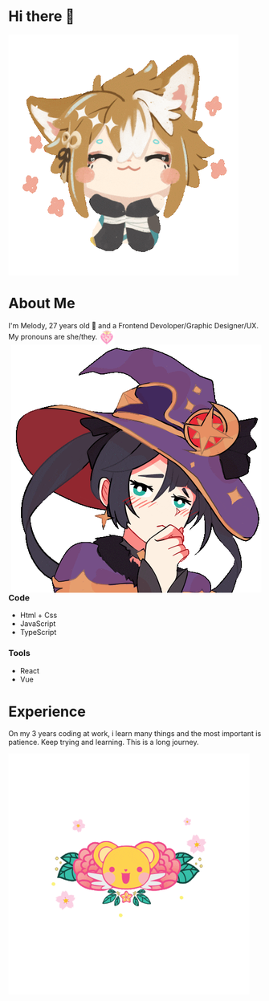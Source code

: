 # Hi there 👋

<!--
**Romelody/romelody** is a ✨ _special_ ✨ repository because its `README.md` (this file) appears on your GitHub profile.

Here are some ideas to get you started:

- 🔭 I’m currently working on Solventa
- 🌱 I’m currently learning FireBase
- 👯 I’m looking to collaborate on ALL MY FRIENDS 
- 🤔 I’m looking for help with React Native
- 💬 Ask me about my designs 
- 📫 How to reach me: ...
- 😄 Pronouns: ...
- ⚡ Fun fact: ...
- 🔭 I’m currently working on Offcode
- 🌱 I’m currently learning many things
-->

<img alt="GIF" align="center" src="https://github.com/romelody/romelody/blob/master/assets/03.gif">

# About Me

I'm Melody, 27 years old 🌱 and a Frontend Devoloper/Graphic Designer/UX. My pronouns are she/they.
<img width="30" alt="GIF" align="center" src="https://github.com/romelody/romelody/blob/master/assets/01.gif">
<img alt="GIF" align="right" src="https://github.com/romelody/romelody/blob/master/assets/04.gif">
### Code
<ul>
    <li>Html + Css</li>
    <li>JavaScript</li>
    <li>TypeScript</li>
</ul>

### Tools
<ul>
    <li>React</li>
    <li>Vue</li>
</ul>

# Experience
On my 3 years coding at work, i learn many things and the most important is patience. Keep trying and learning. This is a long journey.



<img alt="GIF" align="center" src="https://github.com/romelody/romelody/blob/master/assets/02.gif">
